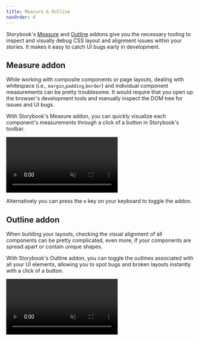 ```yaml
---
title: Measure & Outline
navOrder: 6
---
```


<YouTubeCallout id="-S7GtH0hdc4" title="Debug CSS without DevTools — Storybook" />

Storybook's [Measure](https://storybook.js.org/addons/@storybook/addon-measure/) and [Outline](https://storybook.js.org/addons/@storybook/addon-outline) addons give you the necessary tooling to inspect and visually debug CSS layout and alignment issues within your stories. It makes it easy to catch UI bugs early in development.

## Measure addon

While working with composite components or page layouts, dealing with whitespace (i.e., `margin`,`padding`,`border`) and individual component measurements can be pretty troublesome. It would require that you open up the browser's development tools and manually inspect the DOM tree for issues and UI bugs.

With Storybook's Measure addon, you can quickly visualize each component's measurements through a click of a button in Storybook's toolbar.

<video autoPlay muted playsInline loop>
  <source src="addon-measure-optimized.mp4" type="video/mp4" />
</video>

<Callout variant="info" icon="💡">

Alternatively you can press the `m` key on your keyboard to toggle the addon.

</Callout>

## Outline addon

When building your layouts, checking the visual alignment of all components can be pretty complicated, even more, if your components are spread apart or contain unique shapes.

With Storybook's Outline addon, you can toggle the outlines associated with all your UI elements, allowing you to spot bugs and broken layouts instantly with a click of a button.

<video autoPlay muted playsInline loop>
  <source src="addon-outline-optimized.mp4" type="video/mp4"/>
</video>
